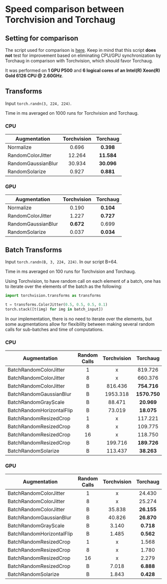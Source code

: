 # Speed comparison between Torchvision and Torchaug

## Setting for comparison

The script used for comparison is [here](./speed_script.py). Keep in mind that this script **does not** test for improvement based on eliminating CPU/GPU synchronization by Torchaug in comparison with Torchvision, which should favor Torchaug.

It was performed on **1 GPU P500** and **6 logical cores of an Intel(R) Xeon(R) Gold 6126 CPU @ 2.60GHz**.

## Transforms

Input `torch.randn(3, 224, 224)`.

Time in ms averaged on 1000 runs for Torchvision and Torchaug.

### CPU
| Augmentation       | Torchvision | Torchaug   |
| ------------------ | :---------: | :------:   |
| Normalize          | 0.696       | **0.398**  |
| RandomColorJitter  | 12.264      | **11.584** |
| RandomGaussianBlur | 30.934      | **30.096** |
| RandomSolarize     | 0.927       | **0.881**  |

### GPU

| Augmentation       | Torchvision | Torchaug  |
| ------------------ | :---------: | :------:  |
| Normalize          | 0.190       | **0.104** |
| RandomColorJitter  | 1.227       | **0.727** |
| RandomGaussianBlur | **0.672**   | 0.699     |
| RandomSolarize     | 0.037       | **0.034** |

## Batch Transforms

Input `torch.randn(B, 3, 224, 224)`. In our script B=64.

Time in ms averaged on 100 runs for Torchvision and Torchaug.

Using Torchvision, to have random call on each element of a batch, one has to iterate over the elements of the batch as the following:
```python
import torchvision.transforms as transforms

t = transforms.ColorJitter(0.5, 0.5, 0.5, 0.1)
torch.stack([t(img) for img in batch_input])
```
In our implementation, there is no need to iterate over the elements, but some augmentations allow for flexibility between making several random calls for sub-batches and time of computations.

### CPU

| Augmentation              | Random Calls | Torchvision | Torchaug     |
| ------------------------- | :----------: | :---------: | :------:     |
| BatchRandomColorJitter    | 1            | x           | 819.726      |
| BatchRandomColorJitter    | 8            | x           | 660.376      |
| BatchRandomColorJitter    | B            | 816.436     | **754.716**  |
| BatchRandomGaussianBlur   | B            | 1953.318    | **1570.750** |
| BatchRandomGrayScale      | B            | 88.471      | **20.969**   |
| BatchRandomHorizontalFlip | B            | 73.019      | **18.075**   |
| BatchRandomResizedCrop    | 1            | x           | 117.221      |
| BatchRandomResizedCrop    | 8            | x           | 109.775      |
| BatchRandomResizedCrop    | 16           | x           | 118.750      |
| BatchRandomResizedCrop    | B            | 199.716     | **189.726**  |
| BatchRandomSolarize       | B            | 113.437     | **38.263**   |

### GPU

| Augmentation              | Random Calls | Torchvision | Torchaug   |
| ------------------------- | :----------: | :---------: | :------:   |
| BatchRandomColorJitter    | 1            | x           | 24.430     |
| BatchRandomColorJitter    | 8            | x           | 25.274     |
| BatchRandomColorJitter    | B            | 35.838      | **26.155** |
| BatchRandomGaussianBlur   | B            | 40.826      | **26.870** |
| BatchRandomGrayScale      | B            | 3.140       | **0.718**  |
| BatchRandomHorizontalFlip | B            | 1.485       | **0.562**  |
| BatchRandomResizedCrop    | 1            | x           | 1.568      |
| BatchRandomResizedCrop    | 8            | x           | 1.780      |
| BatchRandomResizedCrop    | 16           | x           | 2.279      |
| BatchRandomResizedCrop    | B            | 7.018       | **6.888**  |
| BatchRandomSolarize       | B            | 1.843       | **0.428**  |
